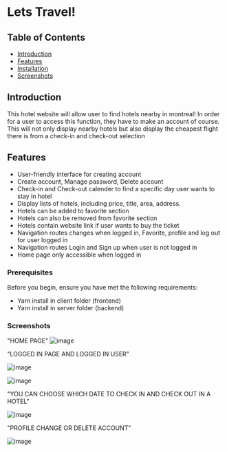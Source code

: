 # Lets Travel!

## Table of Contents

- [Introduction](#introduction)
- [Features](#features)
- [Installation](#installation)
- [Screenshots](#screenshots)
  
## Introduction
This hotel website will allow user to find hotels nearby in montreal! In order for a user to access this function, they have to make an account of course. 
This will not only display nearby hotels but also display the cheapest flight there is from a check-in and check-out selection


## Features

- User-friendly interface for creating account
- Create account, Manage password, Delete account
- Check-in and Check-out calender to find a specific day user wants to stay in hotel
- Display lists of hotels, including price, title, area, address.
- Hotels can be added to favorite section
- Hotels can also be removed from favorite section
- Hotels contain website link if user wants to buy the ticket
- Navigation routes changes when logged in, Favorite, profile and log out for user logged in
- Navigation routes Login and Sign up when user is not logged in 
- Home page only accessible when logged in 

### Prerequisites

Before you begin, ensure you have met the following requirements:

- Yarn install in client folder (frontend)
- Yarn install in server folder (backend)


### Screenshots

"HOME PAGE"
![image](https://github.com/Ciandi/Lets-Travel/assets/147100886/1092da0d-616a-4a21-9a06-5dade2d8ef18)

"LOGGED IN PAGE AND LOGGED IN USER"

![image](https://github.com/Ciandi/Lets-Travel/assets/147100886/ed539b24-8661-4f4e-951b-b995eeb4065a)

![image](https://github.com/Ciandi/Lets-Travel/assets/147100886/e63d7339-b7d5-44b4-a6cf-de810bdc4d66)


"YOU CAN CHOOSE WHICH DATE TO CHECK IN AND CHECK OUT IN A HOTEL"

![image](https://github.com/Ciandi/Lets-Travel/assets/147100886/2b5d89f7-e10c-40a7-92c8-70e7757d0a3d)


"PROFILE CHANGE OR DELETE ACCOUNT"

![image](https://github.com/Ciandi/Lets-Travel/assets/147100886/f98f3df8-527b-421d-a1c2-c4ad9499f64c)


